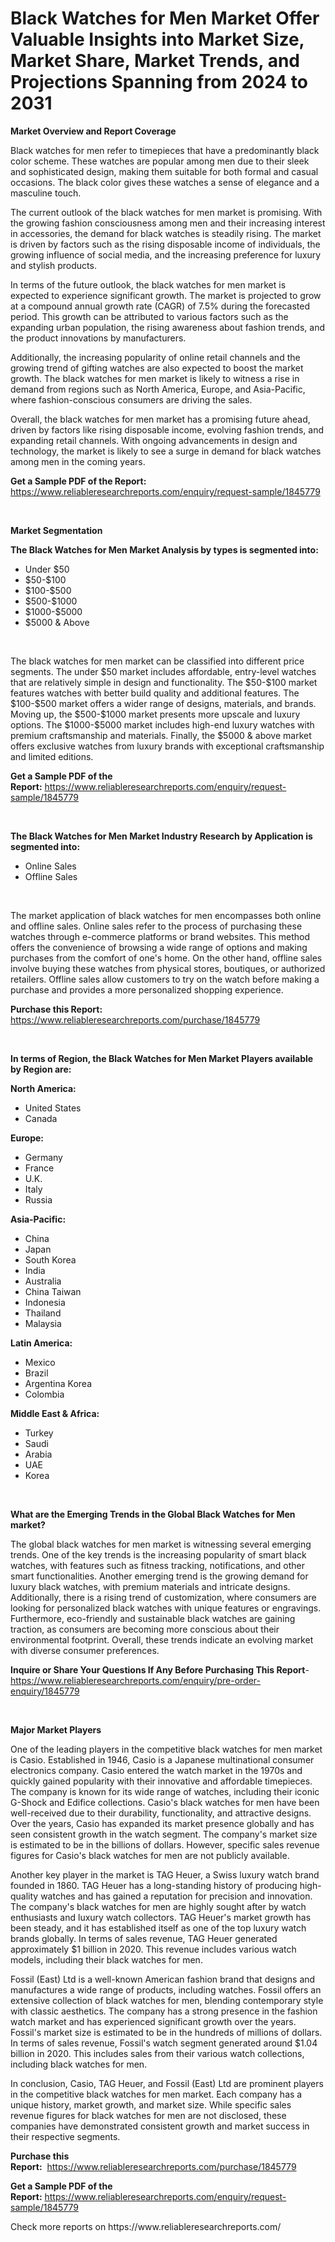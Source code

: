 <p><h1>Black Watches for Men Market Offer Valuable Insights into Market Size, Market Share, Market Trends, and Projections Spanning from 2024 to 2031</h1></p><p><strong>Market Overview and Report Coverage</strong></p>
<p><p>Black watches for men refer to timepieces that have a predominantly black color scheme. These watches are popular among men due to their sleek and sophisticated design, making them suitable for both formal and casual occasions. The black color gives these watches a sense of elegance and a masculine touch.</p><p>The current outlook of the black watches for men market is promising. With the growing fashion consciousness among men and their increasing interest in accessories, the demand for black watches is steadily rising. The market is driven by factors such as the rising disposable income of individuals, the growing influence of social media, and the increasing preference for luxury and stylish products.</p><p>In terms of the future outlook, the black watches for men market is expected to experience significant growth. The market is projected to grow at a compound annual growth rate (CAGR) of 7.5% during the forecasted period. This growth can be attributed to various factors such as the expanding urban population, the rising awareness about fashion trends, and the product innovations by manufacturers.</p><p>Additionally, the increasing popularity of online retail channels and the growing trend of gifting watches are also expected to boost the market growth. The black watches for men market is likely to witness a rise in demand from regions such as North America, Europe, and Asia-Pacific, where fashion-conscious consumers are driving the sales.</p><p>Overall, the black watches for men market has a promising future ahead, driven by factors like rising disposable income, evolving fashion trends, and expanding retail channels. With ongoing advancements in design and technology, the market is likely to see a surge in demand for black watches among men in the coming years.</p></p>
<p><strong>Get a Sample PDF of the Report:</strong> <a href="https://www.reliableresearchreports.com/enquiry/request-sample/1845779">https://www.reliableresearchreports.com/enquiry/request-sample/1845779</a></p>
<p>&nbsp;</p>
<p><strong>Market Segmentation</strong></p>
<p><strong>The Black Watches for Men Market Analysis by types is segmented into:</strong></p>
<p><ul><li>Under $50</li><li>$50-$100</li><li>$100-$500</li><li>$500-$1000</li><li>$1000-$5000</li><li>$5000 & Above</li></ul></p>
<p>&nbsp;</p>
<p><p>The black watches for men market can be classified into different price segments. The under $50 market includes affordable, entry-level watches that are relatively simple in design and functionality. The $50-$100 market features watches with better build quality and additional features. The $100-$500 market offers a wider range of designs, materials, and brands. Moving up, the $500-$1000 market presents more upscale and luxury options. The $1000-$5000 market includes high-end luxury watches with premium craftsmanship and materials. Finally, the $5000 & above market offers exclusive watches from luxury brands with exceptional craftsmanship and limited editions.</p></p>
<p><strong>Get a Sample PDF of the Report:</strong>&nbsp;<a href="https://www.reliableresearchreports.com/enquiry/request-sample/1845779">https://www.reliableresearchreports.com/enquiry/request-sample/1845779</a></p>
<p>&nbsp;</p>
<p><strong>The Black Watches for Men Market Industry Research by Application is segmented into:</strong></p>
<p><ul><li>Online Sales</li><li>Offline Sales</li></ul></p>
<p>&nbsp;</p>
<p><p>The market application of black watches for men encompasses both online and offline sales. Online sales refer to the process of purchasing these watches through e-commerce platforms or brand websites. This method offers the convenience of browsing a wide range of options and making purchases from the comfort of one's home. On the other hand, offline sales involve buying these watches from physical stores, boutiques, or authorized retailers. Offline sales allow customers to try on the watch before making a purchase and provides a more personalized shopping experience.</p></p>
<p><strong>Purchase this Report:</strong>&nbsp; <a href="https://www.reliableresearchreports.com/purchase/1845779">https://www.reliableresearchreports.com/purchase/1845779</a></p>
<p>&nbsp;</p>
<p><strong>In terms of Region, the Black Watches for Men Market Players available by Region are:</strong></p>
<p>
    <p> <strong> North America: </strong>
        <ul>
            <li>United States</li>
            <li>Canada</li>
        </ul>
        </p> 
    <p> <strong> Europe: </strong>
        <ul>
            <li>Germany</li>
            <li>France</li>
            <li>U.K.</li>
            <li>Italy</li>
            <li>Russia</li>
        </ul>
        </p> 
    <p> <strong> Asia-Pacific: </strong>
        <ul>
            <li>China</li>
            <li>Japan</li>
            <li>South Korea</li>
            <li>India</li>
            <li>Australia</li>
            <li>China Taiwan</li>
            <li>Indonesia</li>
            <li>Thailand</li>
            <li>Malaysia</li>
        </ul>
        </p> 
    <p> <strong> Latin America: </strong>
        <ul>
            <li>Mexico</li>
            <li>Brazil</li>
            <li>Argentina Korea</li>
            <li>Colombia</li>
        </ul>
        </p> 
    <p> <strong> Middle East & Africa: </strong>
        <ul>
            <li>Turkey</li>
            <li>Saudi</li>
            <li>Arabia</li>
            <li>UAE</li>
            <li>Korea</li>
        </ul>
    </p>
    </p>
<p>&nbsp;</p>
<p><strong>What are the Emerging Trends in the Global Black Watches for Men market?</strong></p>
<p><p>The global black watches for men market is witnessing several emerging trends. One of the key trends is the increasing popularity of smart black watches, with features such as fitness tracking, notifications, and other smart functionalities. Another emerging trend is the growing demand for luxury black watches, with premium materials and intricate designs. Additionally, there is a rising trend of customization, where consumers are looking for personalized black watches with unique features or engravings. Furthermore, eco-friendly and sustainable black watches are gaining traction, as consumers are becoming more conscious about their environmental footprint. Overall, these trends indicate an evolving market with diverse consumer preferences.</p></p>
<p><strong>Inquire or Share Your Questions If Any Before Purchasing This Report</strong>- <a href="https://www.reliableresearchreports.com/enquiry/pre-order-enquiry/1845779">https://www.reliableresearchreports.com/enquiry/pre-order-enquiry/1845779</a></p>
<p>&nbsp;</p>
<p><strong>Major Market Players</strong></p>
<p><p>One of the leading players in the competitive black watches for men market is Casio. Established in 1946, Casio is a Japanese multinational consumer electronics company. Casio entered the watch market in the 1970s and quickly gained popularity with their innovative and affordable timepieces. The company is known for its wide range of watches, including their iconic G-Shock and Edifice collections. Casio's black watches for men have been well-received due to their durability, functionality, and attractive designs. Over the years, Casio has expanded its market presence globally and has seen consistent growth in the watch segment. The company's market size is estimated to be in the billions of dollars. However, specific sales revenue figures for Casio's black watches for men are not publicly available.</p><p>Another key player in the market is TAG Heuer, a Swiss luxury watch brand founded in 1860. TAG Heuer has a long-standing history of producing high-quality watches and has gained a reputation for precision and innovation. The company's black watches for men are highly sought after by watch enthusiasts and luxury watch collectors. TAG Heuer's market growth has been steady, and it has established itself as one of the top luxury watch brands globally. In terms of sales revenue, TAG Heuer generated approximately $1 billion in 2020. This revenue includes various watch models, including their black watches for men.</p><p>Fossil (East) Ltd is a well-known American fashion brand that designs and manufactures a wide range of products, including watches. Fossil offers an extensive collection of black watches for men, blending contemporary style with classic aesthetics. The company has a strong presence in the fashion watch market and has experienced significant growth over the years. Fossil's market size is estimated to be in the hundreds of millions of dollars. In terms of sales revenue, Fossil's watch segment generated around $1.04 billion in 2020. This includes sales from their various watch collections, including black watches for men.</p><p>In conclusion, Casio, TAG Heuer, and Fossil (East) Ltd are prominent players in the competitive black watches for men market. Each company has a unique history, market growth, and market size. While specific sales revenue figures for black watches for men are not disclosed, these companies have demonstrated consistent growth and market success in their respective segments.</p></p>
<p><strong>Purchase this Report:</strong>&nbsp;&nbsp;<a href="https://www.reliableresearchreports.com/purchase/1845779">https://www.reliableresearchreports.com/purchase/1845779</a></p>
<p></p>
<p><strong>Get a Sample PDF of the Report:</strong>&nbsp;<a href="https://www.reliableresearchreports.com/enquiry/request-sample/1845779">https://www.reliableresearchreports.com/enquiry/request-sample/1845779</a></p>
<p>Check more reports on https://www.reliableresearchreports.com/</p>